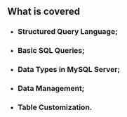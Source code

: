 ## What is covered

* ### Structured Query Language;
* ### Basic SQL Queries;
* ### Data Types in MySQL Server;
* ### Data Management;
* ### Table Customization.